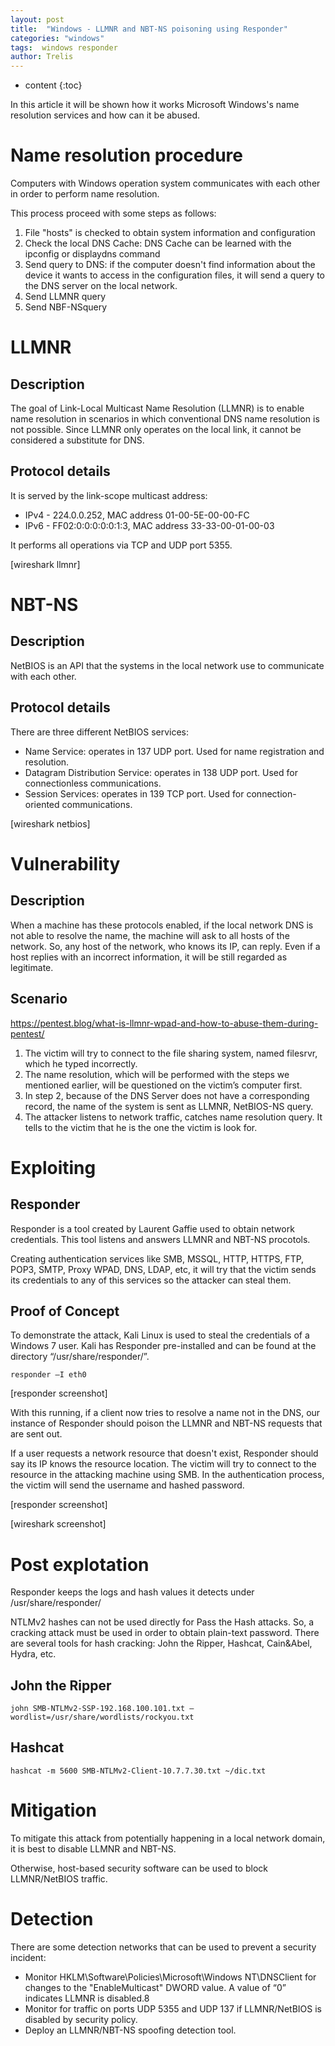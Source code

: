 ```yaml
---
layout: post
title:  "Windows - LLMNR and NBT-NS poisoning using Responder"
categories: "windows"
tags:  windows responder
author: Trelis
---
```


* content
{:toc}

In this article it will be shown how it works Microsoft Windows's name resolution services and how can it be abused.



# Name resolution procedure
Computers with Windows operation system communicates with each other in order to perform name resolution.

This process proceed with some steps as follows:
1. File "hosts" is checked to obtain system information and configuration
2. Check the local DNS Cache: DNS Cache can be learned with the ipconfig or displaydns command
3. Send query to DNS: if the computer doesn't find information about the device it wants to access in the configuration files, it will send a query to the DNS server on the local network.
4. Send LLMNR query
5. Send NBF-NSquery

# LLMNR
## Description
The goal of Link-Local Multicast Name Resolution (LLMNR) is to enable name resolution in scenarios in which conventional DNS name resolution is not possible. Since LLMNR only operates on the local link, it cannot be considered a substitute for DNS.


## Protocol details
It is served by the link-scope multicast address:
* IPv4 - 224.0.0.252, MAC address 01-00-5E-00-00-FC
* IPv6 - FF02:0:0:0:0:0:1:3, MAC address 33-33-00-01-00-03

It performs all operations via TCP and UDP port 5355.

[wireshark llmnr]


# NBT-NS
## Description
NetBIOS is an API that the systems in the local network use to communicate with each other.

## Protocol details
There are three different NetBIOS services:
* Name Service: operates in 137 UDP port. Used for name registration and resolution.
* Datagram Distribution Service: operates in 138 UDP port. Used for connectionless communications.
* Session Services: operates in 139 TCP port. Used for connection-oriented communications.

[wireshark netbios]


# Vulnerability
## Description
When a machine has these protocols enabled, if the local network DNS is not able to resolve the name, the machine will ask to all hosts of the network. So, any host of the network, who knows its IP, can reply. Even if a host replies with an incorrect information, it will be still regarded as legitimate.

## Scenario
https://pentest.blog/what-is-llmnr-wpad-and-how-to-abuse-them-during-pentest/

1. The victim will try to connect to the file sharing system, named filesrvr, which he typed incorrectly.
2. The name resolution, which will be performed with the steps we mentioned earlier, will be questioned on the victim’s computer first.
3. In step 2, because of the DNS Server does not have a corresponding record, the name of the system is sent as LLMNR, NetBIOS-NS query.
4. The attacker listens to network traffic, catches name resolution query. It tells to the victim that he is the one the victim is look for.


# Exploiting
## Responder
Responder is a tool created by Laurent Gaffie used to obtain network credentials. This tool listens and answers LLMNR and NBT-NS procotols. 

Creating authentication services like SMB, MSSQL, HTTP, HTTPS, FTP, POP3, SMTP, Proxy WPAD, DNS, LDAP, etc, it will try that the victim sends its credentials to any of this services so the attacker can steal them. 

## Proof of Concept
To demonstrate the attack, Kali Linux is used to steal the credentials of a Windows 7 user. Kali has Responder pre-installed and can be found at the directory “/usr/share/responder/”.

```
responder –I eth0
```

[responder screenshot]

With this running, if a client now tries to resolve a name not in the DNS, our instance of Responder should poison the LLMNR and NBT-NS requests that are sent out.

If a user requests a network resource that doesn't exist, Responder should say its IP knows the resource location. The victim will try to connect to the resource in the attacking machine using SMB. In the authentication process, the victim will send the username and hashed password.

[responder screenshot]

[wireshark screenshot]


# Post explotation
Responder keeps the logs and hash values it detects under /usr/share/responder/

NTLMv2 hashes can not be used directly for Pass the Hash attacks. So, a cracking attack must be used in order to obtain plain-text password. There are several tools for hash cracking: John the Ripper, Hashcat, Cain&Abel, Hydra, etc.

## John the Ripper
```
john SMB-NTLMv2-SSP-192.168.100.101.txt –wordlist=/usr/share/wordlists/rockyou.txt
```

## Hashcat
```
hashcat -m 5600 SMB-NTLMv2-Client-10.7.7.30.txt ~/dic.txt
```


# Mitigation
To mitigate this attack from potentially happening in a local network domain, it is best to disable LLMNR and NBT-NS.

Otherwise, host-based security software can be used to block LLMNR/NetBIOS traffic. 


# Detection
There are some detection networks that can be used to prevent a security incident:
* Monitor HKLM\Software\Policies\Microsoft\Windows NT\DNSClient for changes to the "EnableMulticast" DWORD value. A value of “0” indicates LLMNR is disabled.8
* Monitor for traffic on ports UDP 5355 and UDP 137 if LLMNR/NetBIOS is disabled by security policy.
* Deploy an LLMNR/NBT-NS spoofing detection tool.
